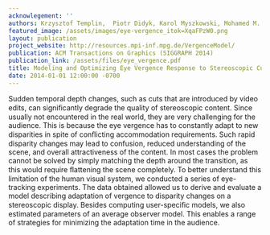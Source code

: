```yaml
---
acknowlegement: ''
authors: Krzysztof Templin,  Piotr Didyk, Karol Myszkowski, Mohamed M. Hefeeda, Hans-Peter Seidel, Wojciech Matusik
featured_image: /assets/images/eye-vergence_itok=XqaFPzW0.png
layout: publication
project_website: http://resources.mpi-inf.mpg.de/VergenceModel/
publication: ACM Transactions on Graphics (SIGGRAPH 2014)
publication_link: /assets/files/eye_vergence.pdf
title: Modeling and Optimizing Eye Vergence Response to Stereoscopic Cuts
date: 2014-01-01 12:00:00 -0700
---
```


Sudden temporal depth changes, such as cuts that are introduced by video edits, can signiﬁcantly degrade the quality of stereoscopic content. Since usually not encountered in the real world, they are very challenging for the audience. This is because the eye vergence has to constantly adapt to new disparities in spite of conﬂicting accommodation requirements. Such rapid disparity changes may lead to confusion, reduced understanding of the scene, and overall attractiveness of the content. In most cases the problem cannot be solved by simply matching the depth around the transition, as this would require ﬂattening the scene completely. To better understand this limitation of the human visual system, we conducted a series of eye-tracking experiments. The data obtained allowed us to derive and evaluate a model describing adaptation of vergence to disparity changes on a stereoscopic display. Besides computing user-speciﬁc models, we also estimated parameters of an average observer model. This enables a range of strategies for minimizing the adaptation time in the audience.